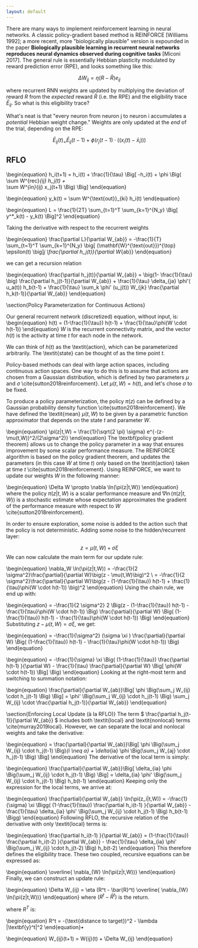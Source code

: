 ```yaml
---
layout: default
---
```



There are many ways to implement reinforcement learning in neural networks. A classic policy-gradient based method is REINFORCE [Williams 1992]; a more recent, more "biologically plausible" version is expounded in the paper **Biologically plausible learning in recurrent neural networks reproduces neural dynamics observed during cognitive tasks** [Miconi 2017]. The general rule is essentially Hebbian plasticity modulated by reward prediction error (RPE), and looks something like this:

$$ \Delta W_{ij} = \eta (R-\bar{R}) e_{ij}$$

where recurrent RNN weights are updated by multiplying the deviation of reward $R$ from the _expected_ reward $\bar{R}$ (i.e. the RPE) and the eligibility trace $\bar{E}_{ij}$. So what is this eligibility trace?

What's neat is that "every neuron from neuron j to neuron i accumulates a _potential_ Hebbian weight change." Weights are only updated at the _end_ of the trial, depending on the RPE:

$$ \bar{E}_{ij}(t)_ =  \bar{E}_{ij}(t-1) + \phi( r_j(t-1) \cdot ((x_i(t) - \bar{x}_i))  )$$

## RFLO

\begin{equation}
h_i(t+1) = h_i(t) + \frac{1}{\tau} \Big[  -h_i(t) + \phi \Big( \sum W^{rec}_{ij}  h_j(t) +   
\sum W^{in}_{ij} x_j(t+1)  \Big)   \Big]
\end{equation}

\begin{equation}
y_k(t) = \sum W^{\text{out}}_{ki} h_i(t)
\end{equation}

\begin{equation}
L = \frac{1}{2T} \sum_{t=1}^T \sum_{k=1}^{N_y} \Big[ y^*_k(t) - y_k(t) \Big]^2
\end{equation}

Taking the derivative with respect to the recurrent weights

\begin{equation}
\frac{\partial L}{\partial W_{ab}} = -\frac{1}{T} \sum_{t=1}^T \sum_{k=1}^{N_y} \big[  (\mathbf{W}^{\text{out}})^{\top} \epsilon(t)  \big]_j
 \frac{\partial h_j(t)}{\partial W_{ab}}
\end{equation}


we can get a recursion relation

\begin{equation}
\frac{\partial h_j(t)}{\partial W_{ab}}  = \big(1- \frac{1}{\tau} \big) \frac{\partial h_j(t-1)}{\partial W_{ab}} + \frac{1}{\tau} \delta_{ja} \phi'( u_a(t)) h_b(t-1)  + \frac{1}{\tau} \sum_k \phi' (u_j(t)) W_{jk} \frac{\partial h_k(t-1)}{\partial W_{ab}}
\end{equation}





\section{Policy Parameterization for Continuous Actions}

Our general recurrent network (discretized) equation, without input, is:
\begin{equation}
    h(t) = (1-\frac{1}{\tau}) h(t-1) + \frac{1}{\tau}\phi(W \cdot h(t-1))
\end{equation}
$W$ is the recurrent connectivity matrix, and the vector $h(t)$ is the activity at time $t$ for each node in the network.

We can think of $h(t)$ as the \textit{action},  which can be parameterized arbitrarily. The \textit{state} can be thought of as the time point $t$.

Policy-based methods can deal with large action spaces, including continuous action spaces. One way to do this is to assume that actions are chosen from a Gaussian distribution, which is defined by two parameters $\mu$ and $\sigma$ \cite{sutton2018reinforcement}. Let $\mu(t,W)=h(t)$, and let's chose $\sigma$ to be fixed.

To produce a policy parameterization,  the policy $\pi(z)$  can be defined by a Gaussian probability density function \cite{sutton2018reinforcement}. We have defined the \textit{mean} $\mu(t,W)$ to be given by a parametric function approximator that depends on the state $t$ and parameter $W$.


\begin{equation}
    \pi(z|t,W)  = \frac{1}{\sqrt{2 \pi} \sigma} e^{-(z-\mu(t,W))^2/(2\sigma^2)}
\end{equation}
The \textbf{policy gradient theorem} allows us to change the policy parameter in a way that ensures improvement by some scalar performance measure. The REINFORCE algorithm is based on the policy gradient theorem, and updates the parameters (in this case $W$ at time $t$) only based on the \textit{action} taken at time $t$ \cite{sutton2018reinforcement}. Using REINFORCE, we want to update our weights $W$ in the following manner:

\begin{equation}
\Delta W \propto \nabla \ln(\pi(z|t,W))
\end{equation}
where the policy $\pi(z|t,W)$ is a scalar performance measure and $\nabla \ln(\pi(z|t,W))$ is a stochastic estimate whose expectation approximates the gradient of the performance measure with respect to $W$ \cite{sutton2018reinforcement}.



In order to ensure exploration, some noise is added to the action such that the policy is not deterministic. Adding some noise to the hidden/recurrent layer:

$$
z = \mu(t,W) + \sigma \xi
$$
We can now calculate the main term for our update rule:

\begin{equation}
\nabla_W \ln(\pi(z|t,W)) = -\frac{1}{2 \sigma^2}\frac{\partial}{\partial W}\big(z - \mu(t,W)\big)^2 \\
=  -\frac{1}{2 \sigma^2}\frac{\partial}{\partial W}\big(z - (1-\frac{1}{\tau}) h(t-1) + \frac{1}{\tau}\phi(W \cdot h(t-1)) \big)^2
\end{equation}
Using the chain rule, we end up with:

\begin{equation}
= -\frac{1}{2 \sigma^2} 2 \Big(z - (1-\frac{1}{\tau}) h(t-1) - \frac{1}{\tau}\phi(W \cdot h(t-1)) \Big) \frac{\partial}{\partial W} \Big( (1-\frac{1}{\tau}) h(t-1) - \frac{1}{\tau}\phi(W \cdot h(t-1)) \Big)
\end{equation}
Substituting $z-\mu(t,W)=\sigma \xi$, we get:

\begin{equation}
= -\frac{1}{\sigma^2}  (\sigma \xi ) \frac{\partial}{\partial W} \Big( (1-\frac{1}{\tau}) h(t-1) - \frac{1}{\tau}\phi(W \cdot h(t-1)) \Big)
\end{equation}

\begin{equation}
= -\frac{1}{\sigma} \xi \Big( (1-\frac{1}{\tau}) \frac{\partial h(t-1) }{\partial W} - \frac{1}{\tau} \frac{\partial}{\partial W} \Big[  \phi(W \cdot h(t-1)) \Big] \Big)
\end{equation}
Looking at the right-most term and switching to summation notation:

\begin{equation}
    \frac{\partial}{\partial W_{ab}}\Big[  \phi \Big(\sum_j W_{ij} \cdot h_j(t-1) \Big) \Big] = \phi' \Big(\sum_j W_{ij} \cdot h_j(t-1) \Big) \sum_j W_{ij} \cdot   \frac{\partial h_j(t-1)}{\partial W_{ab}}
\end{equation}

\section{Enforcing Local Update (à la RFLO)}
The term $ \frac{\partial h_j(t-1)}{\partial W_{ab}} $ includes both \textit{local} and \textit{nonlocal} terms \cite{murray2019local}. However, we can separate the local and nonlocal weights and take the derivative:

\begin{equation}
    = \frac{\partial}{\partial W_{ab}}\Big[  \phi \Big(\sum_j W_{ij} \cdot h_j(t-1) \Big)_{i \neq a} + \delta_{ia} \phi \Big(\sum_j W_{aj} \cdot h_j(t-1) \Big) \Big]
\end{equation}
The derivative of the local term is simply:

\begin{equation}
    \frac{\partial}{\partial W_{ab}}\Big[ \delta_{ia} \phi \Big(\sum_j W_{ij} \cdot h_j(t-1) \Big) \Big] = \delta_{ia} \phi' \Big(\sum_j W_{ij} \cdot h_j(t-1) \Big) h_b(t-1)
\end{equation}
Keeping only the expression for the local terms, we arrive at:

\begin{equation}
    \frac{\partial}{\partial W_{ab}} \ln(\pi(z_i|t,W)) = -\frac{1}{\sigma} \xi \Bigg( (1-\frac{1}{\tau}) \frac{\partial h_i(t-1) }{\partial W_{ab}} - \frac{1}{\tau}  \delta_{ia} \phi' \Big(\sum_j W_{ij} \cdot h_j(t-1) \Big) h_b(t-1) \Bigg)
\end{equation}
Following RFLO, the recursive relation of the derivative with only \textit{local} terms is:

\begin{equation}
    \frac{\partial h_i(t-1) }{\partial W_{ab}}  = (1-\frac{1}{\tau}) \frac{\partial h_i(t-2) }{\partial W_{ab}} - \frac{1}{\tau}  \delta_{ia} \phi' \Big(\sum_j W_{ij} \cdot h_j(t-2) \Big) h_b(t-2)
\end{equation}
This therefore defines the eligibility trace. These two coupled, recursive equations can be expressed as:

\begin{equation}
    \overline{ \nabla_{W} \ln(\pi(z|t,W))}
\end{equation}
Finally, we can construct an update rule:

\begin{equation}
    \Delta W_{ij} = \eta (R^t - \bar{R}^t) \overline{ \nabla_{W} \ln(\pi(z|t,W))}
\end{equation}
where $(R^t - \bar{R}^t)$ is the return.

where $R^T$ is:

\begin{equation}
R^t = -(\text{distance to target})^2 - \lambda |\textbf{y}^t|^2
\end{equation}•

\begin{equation}
    W_{ij}(t+1) =  W{ij}(t) + \Delta W_{ij}
\end{equation}
